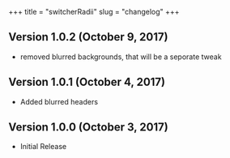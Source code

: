 +++
title = "switcherRadii"
slug = "changelog"
+++

## Version 1.0.2 (October 9, 2017)

- removed blurred backgrounds, that will be a seporate tweak


## Version 1.0.1 (October 4, 2017)

- Added blurred headers


## Version 1.0.0 (October 3, 2017)

- Initial Release
